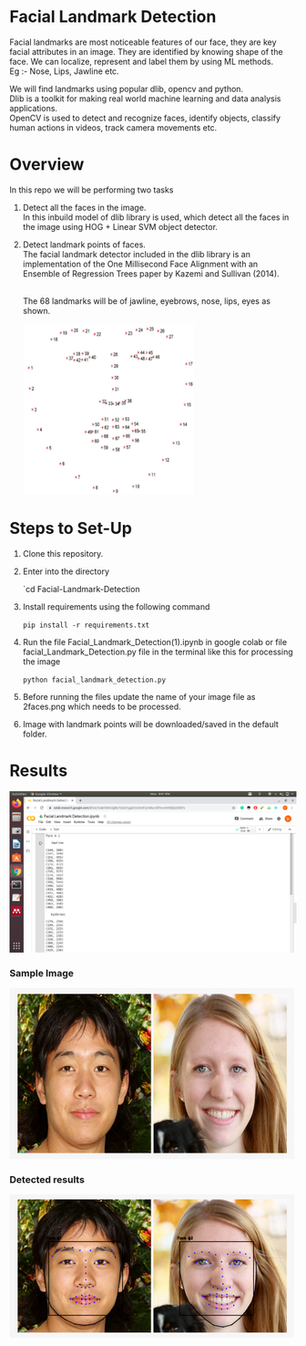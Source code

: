 # Facial Landmark Detection
Facial landmarks are most noticeable features of our face, they are key facial attributes in an image. They are identified by knowing shape of the face. We can localize, represent and label them by using ML methods.<br/>
Eg :- Nose, Lips, Jawline etc.

We will find landmarks using popular dlib, opencv and python.<br/>
Dlib is a toolkit for making real world machine learning and data analysis applications.<br/>
OpenCV is used to detect and recognize faces, identify objects, classify human actions in videos, track camera movements etc.

# Overview
In this repo we will be performing two tasks<br/>
1. Detect all the faces in the image.<br/>
   In this inbuild model of dlib library is used, which detect all the faces in the image using HOG + Linear SVM object          detector.
2. Detect landmark points of faces.<br/>
   The facial landmark detector included in the dlib library is an implementation of the One Millisecond Face Alignment with    an Ensemble of Regression Trees paper by Kazemi and Sullivan (2014).<br/><br/>
   
   The 68 landmarks will be of jawline, eyebrows, nose, lips, eyes as shown.
   
   
   <img name="landmark" src="landmarks.jpg" width = "300" height = "300"/>
   
   
   
# Steps to Set-Up
1. Clone this repository.
2. Enter into the directory

   `cd Facial-Landmark-Detection
3. Install requirements using the following command

   `pip install -r requirements.txt`
4. Run the file Facial_Landmark_Detection(1).ipynb in google colab or file facial_Landmark_Detection.py file in the terminal like this for processing the image

   `python facial_landmark_detection.py`
5. Before running the files update the name of your image file as 2faces.png which needs to be processed.
6. Image with landmark points will be downloaded/saved in the default folder.
   
# Results
<img name="co-ord" src="result.png"/>

### Sample Image
<img name="before" src="2faces.png" width = "500" height = "300"/>

### Detected results

<img name="after" src="detected_results.png"/>
